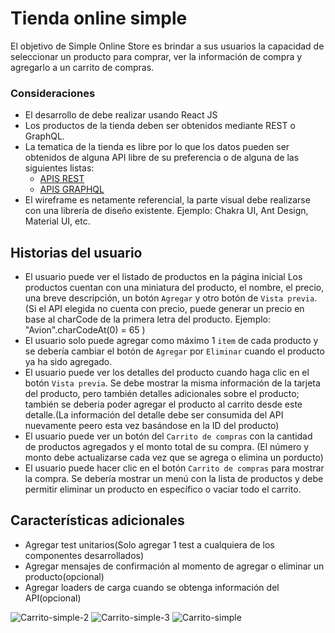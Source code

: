 # Tienda online simple

El objetivo de Simple Online Store es brindar a sus usuarios la capacidad de
seleccionar un producto para comprar, ver la información de compra y agregarlo a
un carrito de compras.

### Consideraciones

- El desarrollo de debe realizar usando React JS
- Los productos de la tienda deben ser obtenidos mediante REST o GraphQL.
- La tematica de la tienda es libre por lo que los datos pueden ser obtenidos de alguna API libre de su preferencia o de alguna de las siguientes listas: 
  - [APIS REST](https://github.com/public-apis/public-apis)
  - [APIS GRAPHQL](https://github.com/APIs-guru/graphql-apis)
- El wireframe es netamente referencial, la parte visual debe realizarse con una librería de diseño existente. Ejemplo: Chakra UI, Ant Design, Material UI, etc.

## Historias del usuario

- El usuario puede ver el listado de productos en la página inicial
Los productos cuentan con una miniatura del producto, el nombre, el precio, una breve descripción,
un botón `Agregar` y otro botón de `Vista previa`. (Si el API elegida no cuenta con precio, puede generar un precio en base al charCode de la primera letra del producto. Ejemplo: "Avion".charCodeAt(0) = 65 )
- El usuario solo puede agregar como máximo 1 `item` de cada producto y se debería cambiar el botón de `Agregar` por `Eliminar` cuando el producto ya ha sido agregado.
- El usuario puede ver los detalles del producto cuando haga clic en el botón `Vista previa`. Se debe mostrar la misma información de la tarjeta del producto, pero también detalles adicionales sobre el producto; también se deberia poder agregar el producto al carrito desde este detalle.(La información del detalle debe ser consumida del API nuevamente peero esta vez basándose en la ID del producto)
- El usuario puede ver un botón del `Carrito de compras` con la cantidad de productos agregados y el monto total de su compra. (El número y monto debe actualizarse cada vez que se agrega o elimina un porducto)
- El usuario puede hacer clic en el botón `Carrito de compras` para mostrar la compra. Se debería mostrar un menú con la lista de productos y debe permitir eliminar un producto en específico o vaciar todo el carrito.

## Características adicionales

- Agregar test unitarios(Solo agregar 1 test a cualquiera de los componentes desarrollados)
- Agregar mensajes de confirmación al momento de agregar o eliminar un producto(opcional)
- Agregar loaders de carga cuando se obtenga información del API(opcional)


![Carrito-simple-2](https://user-images.githubusercontent.com/13630376/101086340-b6906580-357e-11eb-9864-c7b3413fe43a.jpg)
![Carrito-simple-3](https://user-images.githubusercontent.com/13630376/101086346-ba23ec80-357e-11eb-8b86-9c22948672c3.jpg)
![Carrito-simple](https://user-images.githubusercontent.com/13630376/101086348-babc8300-357e-11eb-9b6b-fa68259083a1.jpg)
